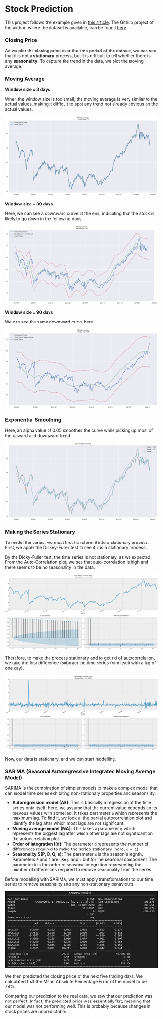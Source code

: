 # Stock Prediction 

This project follows the example given in [this article](https://towardsdatascience.com/the-complete-guide-to-time-series-analysis-and-forecasting-70d476bfe775). The Github project of the author, where the dataset is available, can be found [here](https://github.com/marcopeix/stock-prediction).

### Closing Price 

As we plot the closing price over the time period of the dataset, we can see that it is not a **stationary** process, but it is difficult to tell whether there is any **seasonality**. To capture the trend in the data, we plot the moving average. 

### Moving Average 

**Window size = 3 days**

When the window size is too small, the moving average is very similar to the actual values, making it difficult to spot any trend not already obvious on the actual values. 

![moving average 3](images/moving_average_3.png)

**Window size = 30 days**

Here, we can see a downward curve at the end, indicating that the stock is likely to go down in the following days. 

![moving average 30](images/moving_average_30.png)

**Window size = 90 days**

We can see the same downward curve here. 

![moving average 90](images/moving_average_90.png)

### Exponential Smoothing 

Here, an alpha value of 0.05 smoothed the curve while picking up most of the upward and downward trend.

![exponential smoothing](images/exponential_smoothing.png)

### Making the Series Stationary  

To model the series, we must first transform it into a stationary process. First, we apply the Dickey-Fuller test to see if it is a stationary process. 

By the Dicky-Fuller test, the time series is not stationary, as we expected. From the Auto-Correlation plot, we see that auto-correlation is high and there seems to be no seasonality in the data. 

![time series analysis plot](images/time_series_analysis_plot.png)

Therefore, to make the process stationary and to get rid of autocorrelation, we take the first difference (subtract the time series from itself with a lag of one day). 

![time series analysis stationary plot](images/time_series_analysis_stationary_plot.png)

Now, our data is stationary, and we can start modelling. 

### SARIMA (Seasonal Autoregressive Integrated Moving Average Model)

SARIMA is the combination of simpler models to make a complex model that can model time series exhibiting non-stationary properties and seasonality. 

- **Autoregression model (AR)**: 
        This is basically a regression of the time series onto itself. 
        Here, we assume that the current value depends on its prevous values with some lag. 
        It takes parameter `p` which represents the maximum lag.
        To find it, we look at the partial autocorrelation plot and identify the lag after which most lags are not significant. 
- **Moving average model (MA)**:
        This takes a parameter `q` which represents the biggest lag after which other lags are not significant on the autocorrelation plot. 
- **Order of integration I(d)**:
        The parameter `d` represents the number of differences required to make the series stationary (here, `d = 1`)
- **Seasonality S(P, D, Q, s)**:
        The parameter `s` is the season's legnth. 
        Parameters `P` and `Q` are like `p` and `q` but for the seasonal component. 
        The parameter `D` is the order of seasonal integration representing the number of differences required to remove seasonality from the series.

Before modelling with SARIMA, we must apply transformations to our time series to remove seasonality and any non-stationary behaviours.

![sarima summary](images/sarima_summary.png)

We then predicted the closing price of the next five trading days. We calculated that the Mean Absolute Percentage Error of the model to be 79%. 

Comparing our prediction to the real data, we saw that our prediction was not perfect. In fact, the predicted price was essentially flat, meaning that our model was not performing well. This is probably because changes in stock prices are unpredictable. 


